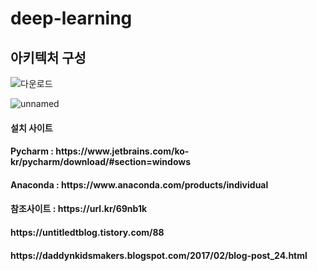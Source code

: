 # deep-learning

<h2>아키텍처 구성</h2>

![다운로드](https://user-images.githubusercontent.com/30927059/150264958-be07f4ad-fe19-48de-b411-808caf88bd46.png)


![unnamed](https://user-images.githubusercontent.com/30927059/150265235-c24d33b0-9369-4af4-814e-53aae70e6f3f.png)




<h4>설치 사이트</h4>

<h4>
  Pycharm : https://www.jetbrains.com/ko-kr/pycharm/download/#section=windows
</h4>
  
 <h4> Anaconda : https://www.anaconda.com/products/individual </h4>



<h4>참조사이트 : https://url.kr/69nb1k </h4>

<h4>https://untitledtblog.tistory.com/88</h4>

<h4>https://daddynkidsmakers.blogspot.com/2017/02/blog-post_24.html</h4>
